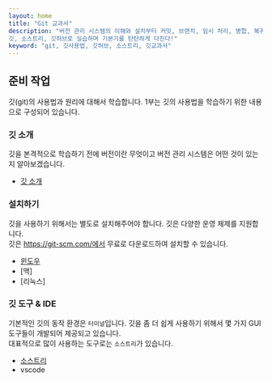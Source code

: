 ```yaml
---
layout: home
title: "Git 교과서"
description: "버전 관리 시스템의 이해와 설치부터 커밋, 브랜치, 임시 처리, 병합, 복귀, 서브모듈, 태그까지
깃, 소스트리, 깃허브로 실습하며 기본기를 탄탄하게 다진다!"
keyword: "git, 깃사용법, 깃허브, 소스트리, 깃교과서"
---
```

## 준비 작업
깃(git)의 사용법과 원리에 대해서 학습합니다. 1부는 깃의 사용법을 학습하기 위한 내용으로 구성되어 있습니다. 

### 깃 소개
깃을 본격적으로 학습하기 전에 버전이란 무엇이고 버전 관리 시스템은 어떤 것이 있는지 알아보겠습니다.
* [깃 소개](intro)

### 설치하기
깃을 사용하기 위해서는 별도로 설치해주어야 합니다. 깃은 다양한 운영 체제를 지원합니다.  
깃은 https://git-scm.com/에서 무료로 다운로드하여 설치할 수 있습니다.

* [윈도우](/setup/windows)
* [맥]
* [리눅스]

### 깃 도구 & IDE
기본적인 깃의 동작 환경은 `터미널`입니다. 깃을 좀 더 쉽게 사용하기 위해서 몇 가지 GUI 도구들이 개발되어 제공되고 있습니다.  
대표적으로 많이 사용하는 도구로는 `소스트리`가 있습니다.

* [소스트리](/setup/sourcetree)
* vscode









